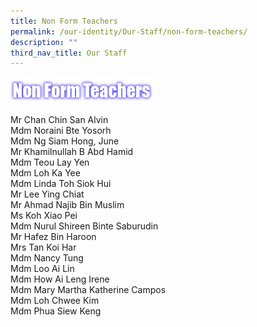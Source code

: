 ```yaml
---
title: Non Form Teachers
permalink: /our-identity/Our-Staff/non-form-teachers/
description: ""
third_nav_title: Our Staff
---
```


<img src="/images/non%20FTs.png" 
     style="width:45%">

Mr Chan Chin San Alvin  
Mdm Noraini Bte Yosorh  
Mdm Ng Siam Hong, June  
Mr Khamilnullah B Abd Hamid  
Mdm Teou Lay Yen  
Mdm Loh Ka Yee  
Mdm Linda Toh Siok Hui  
Mr Lee Ying Chiat  
Mr Ahmad Najib Bin Muslim  
Ms Koh Xiao Pei  
Mdm Nurul Shireen Binte Saburudin  
Mr Hafez Bin Haroon  
Mrs Tan Koi Har   
Mdm Nancy Tung  
Mdm Loo Ai Lin  
Mdm How Ai Leng Irene   
Mdm Mary Martha Katherine Campos  
Mdm Loh Chwee Kim  
Mdm Phua Siew Keng